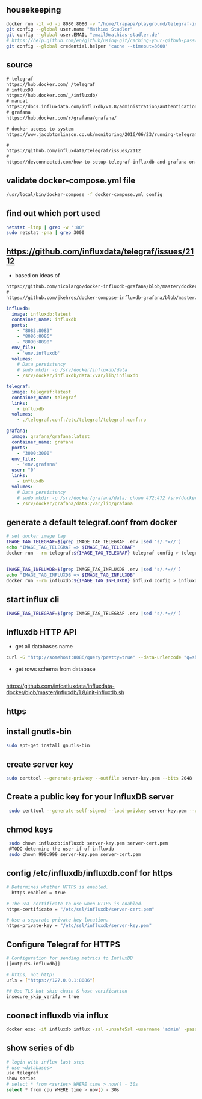 # 


## housekeeping

```bash
docker run -it -d -p 8080:8080 -v "/home/trapapa/playground/telegraf-influxdb-grafana-docker-composer:/home/coder/project" -u "$(id -u):$(id -g)" codercom/code-server:latest
git config --global user.name "Mathias Stadler"
git config --global user.EMAIL "email@mathias-stadler.de"
# https://help.github.com/en/github/using-git/caching-your-github-password-in-git
git config --global credential.helper 'cache --timeout=3600'
```


## source

```txt
# telegraf
https://hub.docker.com/_/telegraf
# influxDB
https://hub.docker.com/_/influxdb/
# manual
https://docs.influxdata.com/influxdb/v1.8/administration/authentication_and_authorization/
# grafana
https://hub.docker.com/r/grafana/grafana/

# docker access to system
https://www.jacobtomlinson.co.uk/monitoring/2016/06/23/running-telegraf-inside-a-container/

# 
https://github.com/influxdata/telegraf/issues/2112
#
https://devconnected.com/how-to-setup-telegraf-influxdb-and-grafana-on-linux/
```

## validate docker-compose.yml file

```bash
/usr/local/bin/docker-compose -f docker-compose.yml config
```

## find out which port used

```bash
netstat -ltnp | grep -w ':80' 
sudo netstat -pna | grep 3000
```

## https://github.com/influxdata/telegraf/issues/2112

- based on ideas of

```txt
https://github.com/nicolargo/docker-influxdb-grafana/blob/master/docker-compose.yml
#
https://github.com/jkehres/docker-compose-influxdb-grafana/blob/master/docker-compose.yml
```

```yaml
influxdb:
  image: influxdb:latest
  container_name: influxdb
  ports:
    - "8083:8083"
    - "8086:8086"
    - "8090:8090"
  env_file:
    - 'env.influxdb'
  volumes:
    # Data persistency
    # sudo mkdir -p /srv/docker/influxdb/data
    - /srv/docker/influxdb/data:/var/lib/influxdb

telegraf:
  image: telegraf:latest
  container_name: telegraf
  links:
    - influxdb
  volumes:
    - ./telegraf.conf:/etc/telegraf/telegraf.conf:ro

grafana:
  image: grafana/grafana:latest
  container_name: grafana
  ports:
    - "3000:3000"
  env_file:
    - 'env.grafana'
  user: "0"
  links:
    - influxdb
  volumes:
    # Data persistency
    # sudo mkdir -p /srv/docker/grafana/data; chown 472:472 /srv/docker/grafana/data
    - /srv/docker/grafana/data:/var/lib/grafana
```

##  generate a default telegraf.conf from docker

```bash
# set docker image tag
IMAGE_TAG_TELEGRAF=$(grep IMAGE_TAG_TELEGRAF .env |sed 's/.*=//')
echo "IMAGE_TAG_TELEGRAF => $IMAGE_TAG_TELEGRAF"
docker run --rm telegraf:${IMAGE_TAG_TELEGRAF} telegraf config > telegraf.conf
```

##

```bash
IMAGE_TAG_INFLUXDB=$(grep IMAGE_TAG_INFLUXDB .env |sed 's/.*=//')
echo "IMAGE_TAG_INFLUXDB => $IMAGE_TAG_INFLUXDB"
docker run --rm influxdb:${IMAGE_TAG_INFLUXDB} influxd config > influxdb.conf
```

## start influx cli

```bash
IMAGE_TAG_TELEGRAF=$(grep IMAGE_TAG_TELEGRAF .env |sed 's/.*=//')

```

## influxdb HTTP API

-  get all databases name

```bash
curl -G "http://somehost:8086/query?pretty=true" --data-urlencode "q=show databases"
```

- get rows schema from database

```bash

```



https://github.com/infcatluxdata/influxdata-docker/blob/master/influxdb/1.8/init-influxdb.sh


## **https**

## install gnutls-bin

```bash
sudo apt-get install gnutls-bin
```

## create server key

```bash
sudo certtool --generate-privkey --outfile server-key.pem --bits 2048
```

## Create a public key for your InfluxDB server

```bash
 sudo certtool --generate-self-signed --load-privkey server-key.pem --outfile server-cert.pem
```

## chmod keys

```bash
 sudo chown influxdb:influxdb server-key.pem server-cert.pem
 @TODO determine the user if of influxdb
 sudo chown 999:999 server-key.pem server-cert.pem
```

## config /etc/influxdb/influxdb.conf for https

```bash
# Determines whether HTTPS is enabled.
  https-enabled = true

# The SSL certificate to use when HTTPS is enabled.
https-certificate = "/etc/ssl/influxdb/server-cert.pem"

# Use a separate private key location.
https-private-key = "/etc/ssl/influxdb/server-key.pem"
```

## Configure Telegraf for HTTPS

```bash
# Configuration for sending metrics to InfluxDB
[[outputs.influxdb]]

# https, not http!
urls = ["https://127.0.0.1:8086"]

## Use TLS but skip chain & host verification
insecure_skip_verify = true
```

## coonect influxdb via influx

```bash
docker exec -it influxdb influx -ssl -unsafeSsl -username 'admin' -password 'admin'
```

## show series of db

```bash
# login with influx last step
# use <databases>
use telegraf
show series
# select * from <series> WHERE time > now() - 30s
select * from cpu WHERE time > now() - 30s
```